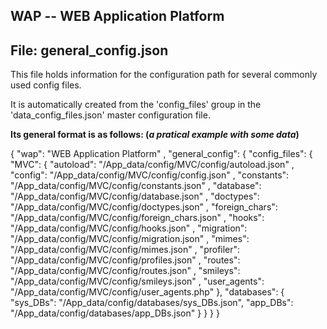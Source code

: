 WAP -- WEB Application Platform
-------------------------------

## File:   general_config.json


This file holds information for the configuration path for several commonly used config files.

It is automatically created from the 'config_files' group in the 'data_config_files.json' master configuration file.

<b>Its general format is as follows: (<i>a pratical example with some data</i>)</b>




{
    "wap": "WEB Application Platform" ,
    "general_config":
    {
        "config_files":
        {
            "MVC":
            {
                "autoload":         "/App_data/config/MVC/config/autoload.json" ,
                "config":           "/App_data/config/MVC/config/config.json" ,
                "constants":        "/App_data/config/MVC/config/constants.json" ,
                "database":         "/App_data/config/MVC/config/database.json" ,
                "doctypes":         "/App_data/config/MVC/config/doctypes.json" ,
                "foreign_chars":    "/App_data/config/MVC/config/foreign_chars.json" ,
                "hooks":            "/App_data/config/MVC/config/hooks.json" ,
                "migration":        "/App_data/config/MVC/config/migration.json" ,
                "mimes":            "/App_data/config/MVC/config/mimes.json" ,
                "profiler":         "/App_data/config/MVC/config/profiles.json" ,
                "routes":           "/App_data/config/MVC/config/routes.json" ,
                "smileys":          "/App_data/config/MVC/config/smileys.json" ,
                "user_agents":      "/App_data/config/MVC/config/user_agents.php"
            },
            "databases":
            {
                "sys_DBs":          "/App_data/config/databases/sys_DBs.json",
                "app_DBs":          "/App_data/config/databases/app_DBs.json"
            }
        }
    }
}
